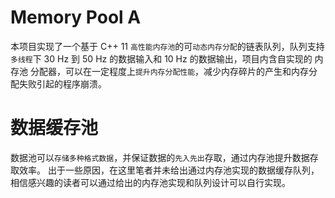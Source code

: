 # Memory Pool A
本项目实现了一个基于 C++ 11 `高性能内存池`的可`动态内存分配`的链表队列，队列支持`多线程`下 30 Hz 到 50 Hz 的数据输入和 10 Hz 的数据输出，项目内含自实现的 内存池 分配器，可以在一定程度上`提升内存分配性能`，减少内存碎片的产生和内存分配失败引起的程序崩溃。

# 数据缓存池
数据池可以`存储多种格式数据`，并保证数据的`先入先出`存取，通过内存池提升数据存取效率。
出于一些原因，在这里笔者并未给出通过内存池实现的数据缓存队列，相信感兴趣的读者可以通过给出的内存池实现和队列设计可以自行实现。
